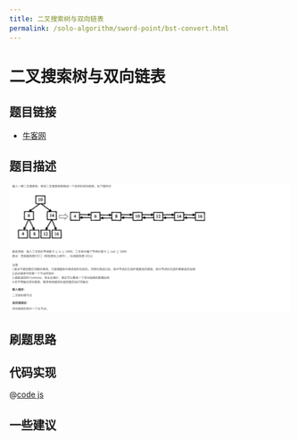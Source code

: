 ```yaml
---
title: 二叉搜索树与双向链表
permalink: /solo-algorithm/sword-point/bst-convert.html
---
```

# 二叉搜索树与双向链表

## 题目链接

- [牛客网](https://www.nowcoder.com/share/jump/8484115461699856748932)

## 题目描述

![](../images/convert.png)

## 刷题思路

## 代码实现

@[code js](@algorithm/sword-point/树/convert.js)

## 一些建议
